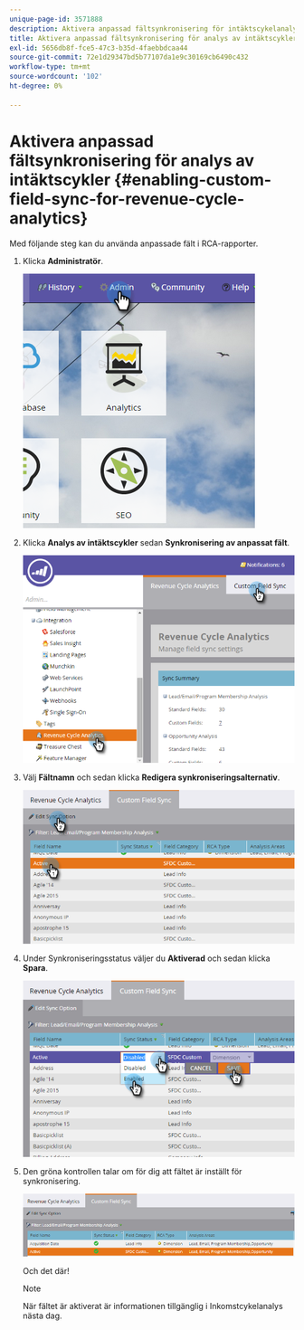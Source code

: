 ```yaml
---
unique-page-id: 3571888
description: Aktivera anpassad fältsynkronisering för intäktscykelanalys - Marketo Docs - produktdokumentation
title: Aktivera anpassad fältsynkronisering för analys av intäktscykler
exl-id: 5656db8f-fce5-47c3-b35d-4faebbdcaa44
source-git-commit: 72e1d29347bd5b77107da1e9c30169cb6490c432
workflow-type: tm+mt
source-wordcount: '102'
ht-degree: 0%

---
```


# Aktivera anpassad fältsynkronisering för analys av intäktscykler {#enabling-custom-field-sync-for-revenue-cycle-analytics}

Med följande steg kan du använda anpassade fält i RCA-rapporter.

1. Klicka **Administratör**.

   ![](assets/one.png)

1. Klicka **Analys av intäktscykler** sedan **Synkronisering av anpassat fält**.

   ![](assets/two.png)

1. Välj **Fältnamn** och sedan klicka **Redigera synkroniseringsalternativ**.

   ![](assets/three.png)

1. Under Synkroniseringsstatus väljer du **Aktiverad** och sedan klicka **Spara**.

   ![](assets/four.png)

1. Den gröna kontrollen talar om för dig att fältet är inställt för synkronisering.

   ![](assets/five.png)

   Och det där!

   >[!NOTE]
   >
   >När fältet är aktiverat är informationen tillgänglig i Inkomstcykelanalys nästa dag.
